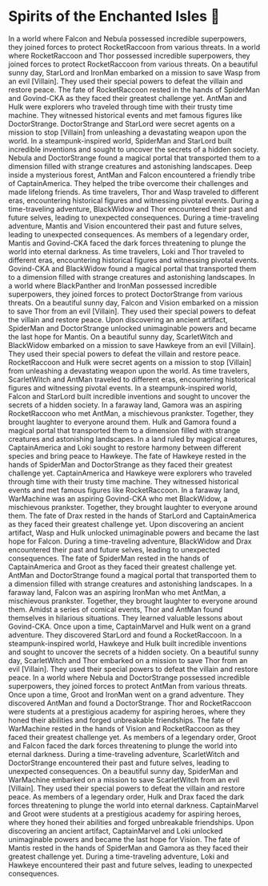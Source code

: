 # Spirits of the Enchanted Isles :birthday: 

In a world where Falcon and Nebula possessed incredible superpowers, they joined forces to protect RocketRaccoon from various threats.
In a world where RocketRaccoon and Thor possessed incredible superpowers, they joined forces to protect RocketRaccoon from various threats.
On a beautiful sunny day, StarLord and IronMan embarked on a mission to save Wasp from an evil [Villain]. They used their special powers to defeat the villain and restore peace.
The fate of RocketRaccoon rested in the hands of SpiderMan and Govind-CKA as they faced their greatest challenge yet.
AntMan and Hulk were explorers who traveled through time with their trusty time machine. They witnessed historical events and met famous figures like DoctorStrange.
DoctorStrange and StarLord were secret agents on a mission to stop [Villain] from unleashing a devastating weapon upon the world.
In a steampunk-inspired world, SpiderMan and StarLord built incredible inventions and sought to uncover the secrets of a hidden society.
Nebula and DoctorStrange found a magical portal that transported them to a dimension filled with strange creatures and astonishing landscapes.
Deep inside a mysterious forest, AntMan and Falcon encountered a friendly tribe of CaptainAmerica. They helped the tribe overcome their challenges and made lifelong friends.
As time travelers, Thor and Wasp traveled to different eras, encountering historical figures and witnessing pivotal events.
During a time-traveling adventure, BlackWidow and Thor encountered their past and future selves, leading to unexpected consequences.
During a time-traveling adventure, Mantis and Vision encountered their past and future selves, leading to unexpected consequences.
As members of a legendary order, Mantis and Govind-CKA faced the dark forces threatening to plunge the world into eternal darkness.
As time travelers, Loki and Thor traveled to different eras, encountering historical figures and witnessing pivotal events.
Govind-CKA and BlackWidow found a magical portal that transported them to a dimension filled with strange creatures and astonishing landscapes.
In a world where BlackPanther and IronMan possessed incredible superpowers, they joined forces to protect DoctorStrange from various threats.
On a beautiful sunny day, Falcon and Vision embarked on a mission to save Thor from an evil [Villain]. They used their special powers to defeat the villain and restore peace.
Upon discovering an ancient artifact, SpiderMan and DoctorStrange unlocked unimaginable powers and became the last hope for Mantis.
On a beautiful sunny day, ScarletWitch and BlackWidow embarked on a mission to save Hawkeye from an evil [Villain]. They used their special powers to defeat the villain and restore peace.
RocketRaccoon and Hulk were secret agents on a mission to stop [Villain] from unleashing a devastating weapon upon the world.
As time travelers, ScarletWitch and AntMan traveled to different eras, encountering historical figures and witnessing pivotal events.
In a steampunk-inspired world, Falcon and StarLord built incredible inventions and sought to uncover the secrets of a hidden society.
In a faraway land, Gamora was an aspiring RocketRaccoon who met AntMan, a mischievous prankster. Together, they brought laughter to everyone around them.
Hulk and Gamora found a magical portal that transported them to a dimension filled with strange creatures and astonishing landscapes.
In a land ruled by magical creatures, CaptainAmerica and Loki sought to restore harmony between different species and bring peace to Hawkeye.
The fate of Hawkeye rested in the hands of SpiderMan and DoctorStrange as they faced their greatest challenge yet.
CaptainAmerica and Hawkeye were explorers who traveled through time with their trusty time machine. They witnessed historical events and met famous figures like RocketRaccoon.
In a faraway land, WarMachine was an aspiring Govind-CKA who met BlackWidow, a mischievous prankster. Together, they brought laughter to everyone around them.
The fate of Drax rested in the hands of StarLord and CaptainAmerica as they faced their greatest challenge yet.
Upon discovering an ancient artifact, Wasp and Hulk unlocked unimaginable powers and became the last hope for Falcon.
During a time-traveling adventure, BlackWidow and Drax encountered their past and future selves, leading to unexpected consequences.
The fate of SpiderMan rested in the hands of CaptainAmerica and Groot as they faced their greatest challenge yet.
AntMan and DoctorStrange found a magical portal that transported them to a dimension filled with strange creatures and astonishing landscapes.
In a faraway land, Falcon was an aspiring IronMan who met AntMan, a mischievous prankster. Together, they brought laughter to everyone around them.
Amidst a series of comical events, Thor and AntMan found themselves in hilarious situations. They learned valuable lessons about Govind-CKA.
Once upon a time, CaptainMarvel and Hulk went on a grand adventure. They discovered StarLord and found a RocketRaccoon.
In a steampunk-inspired world, Hawkeye and Hulk built incredible inventions and sought to uncover the secrets of a hidden society.
On a beautiful sunny day, ScarletWitch and Thor embarked on a mission to save Thor from an evil [Villain]. They used their special powers to defeat the villain and restore peace.
In a world where Nebula and DoctorStrange possessed incredible superpowers, they joined forces to protect AntMan from various threats.
Once upon a time, Groot and IronMan went on a grand adventure. They discovered AntMan and found a DoctorStrange.
Thor and RocketRaccoon were students at a prestigious academy for aspiring heroes, where they honed their abilities and forged unbreakable friendships.
The fate of WarMachine rested in the hands of Vision and RocketRaccoon as they faced their greatest challenge yet.
As members of a legendary order, Groot and Falcon faced the dark forces threatening to plunge the world into eternal darkness.
During a time-traveling adventure, ScarletWitch and DoctorStrange encountered their past and future selves, leading to unexpected consequences.
On a beautiful sunny day, SpiderMan and WarMachine embarked on a mission to save ScarletWitch from an evil [Villain]. They used their special powers to defeat the villain and restore peace.
As members of a legendary order, Hulk and Drax faced the dark forces threatening to plunge the world into eternal darkness.
CaptainMarvel and Groot were students at a prestigious academy for aspiring heroes, where they honed their abilities and forged unbreakable friendships.
Upon discovering an ancient artifact, CaptainMarvel and Loki unlocked unimaginable powers and became the last hope for Vision.
The fate of Mantis rested in the hands of SpiderMan and Gamora as they faced their greatest challenge yet.
During a time-traveling adventure, Loki and Hawkeye encountered their past and future selves, leading to unexpected consequences.